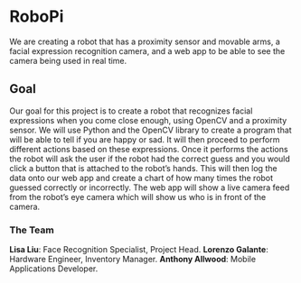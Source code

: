 # RoboPi

We are creating a robot that has a proximity sensor and movable arms, a facial expression recognition camera, and a web app to be able to see the camera being used in real time.

## Goal

Our goal for this project is to create a robot that recognizes facial expressions when you come close enough, using OpenCV and a proximity sensor. We will use Python and the OpenCV library to create a program that will be able to tell if you are happy or sad. It will then proceed to perform different actions based on these expressions. Once it performs the actions the robot will ask the user if the robot had the correct guess and you would click a button that is attached to the robot’s hands. This will then log the data onto our web app and create a chart of how many times the robot guessed correctly or incorrectly. The web app will show a live camera feed from the robot’s eye camera which will show us who is in front of the camera.

### The Team

**Lisa Liu**: Face Recognition Specialist, Project Head.
**Lorenzo Galante**: Hardware Engineer, Inventory Manager.
**Anthony Allwood**: Mobile Applications Developer.
